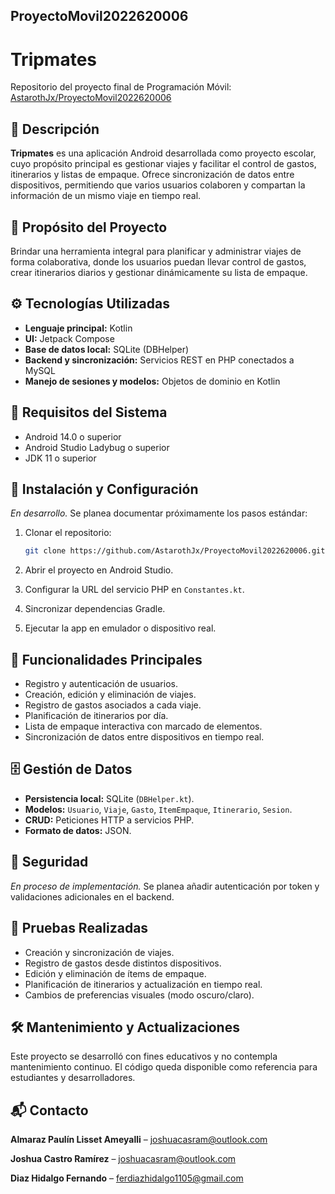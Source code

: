 ## ProyectoMovil2022620006
# Tripmates
Repositorio del proyecto final de Programación Móvil:
 [AstarothJx/ProyectoMovil2022620006](https://github.com/AstarothJx/ProyectoMovil2022620006/tree/main)
## 📱 Descripción

**Tripmates** es una aplicación Android desarrollada como proyecto escolar, cuyo propósito principal es gestionar viajes y facilitar el control de gastos, itinerarios y listas de empaque. Ofrece sincronización de datos entre dispositivos, permitiendo que varios usuarios colaboren y compartan la información de un mismo viaje en tiempo real.

## 🧠 Propósito del Proyecto

Brindar una herramienta integral para planificar y administrar viajes de forma colaborativa, donde los usuarios puedan llevar control de gastos, crear itinerarios diarios y gestionar dinámicamente su lista de empaque.

## ⚙️ Tecnologías Utilizadas

* **Lenguaje principal:** Kotlin
* **UI:** Jetpack Compose
* **Base de datos local:** SQLite (DBHelper)
* **Backend y sincronización:** Servicios REST en PHP conectados a MySQL
* **Manejo de sesiones y modelos:** Objetos de dominio en Kotlin

## 📲 Requisitos del Sistema

* Android 14.0 o superior
* Android Studio Ladybug o superior
* JDK 11 o superior

## 🔧 Instalación y Configuración

*En desarrollo.* Se planea documentar próximamente los pasos estándar:

1. Clonar el repositorio:

   ```bash
   git clone https://github.com/AstarothJx/ProyectoMovil2022620006.git
   ```
2. Abrir el proyecto en Android Studio.
3. Configurar la URL del servicio PHP en `Constantes.kt`.
4. Sincronizar dependencias Gradle.
5. Ejecutar la app en emulador o dispositivo real.

## 🧩 Funcionalidades Principales

* Registro y autenticación de usuarios.
* Creación, edición y eliminación de viajes.
* Registro de gastos asociados a cada viaje.
* Planificación de itinerarios por día.
* Lista de empaque interactiva con marcado de elementos.
* Sincronización de datos entre dispositivos en tiempo real.

## 🗄️ Gestión de Datos

* **Persistencia local:** SQLite (`DBHelper.kt`).
* **Modelos:** `Usuario`, `Viaje`, `Gasto`, `ItemEmpaque`, `Itinerario`, `Sesion`.
* **CRUD:** Peticiones HTTP a servicios PHP.
* **Formato de datos:** JSON.

## 🔐 Seguridad

*En proceso de implementación.*
Se planea añadir autenticación por token y validaciones adicionales en el backend.

## 🧪 Pruebas Realizadas

* Creación y sincronización de viajes.
* Registro de gastos desde distintos dispositivos.
* Edición y eliminación de ítems de empaque.
* Planificación de itinerarios y actualización en tiempo real.
* Cambios de preferencias visuales (modo oscuro/claro).

## 🛠️ Mantenimiento y Actualizaciones

Este proyecto se desarrolló con fines educativos y no contempla mantenimiento continuo. El código queda disponible como referencia para estudiantes y desarrolladores.

## 📬 Contacto

**Almaraz Paulín Lisset Ameyalli** – [joshuacasram@outlook.com](mailto:joshuacasram@outlook.com)

**Joshua Castro Ramírez** – [joshuacasram@outlook.com](mailto:joshuacasram@outlook.com)

**Diaz Hidalgo Fernando** – [ferdiazhidalgo1105@gmail.com](mailto:ferdiazhidalgo1105@gmail.com)
